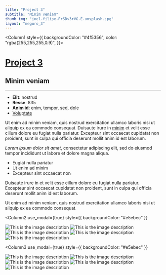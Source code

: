 ```yaml
---
title: "Project 3"
subtitle: "Minim veniam"
thumb_img: "joel-filipe-FrSDv3rVG-E-unsplash.jpg"
layout: "meguro_3"
---
```


<Column1 style={{
	backgroundColor: "#4f5356",
	color: "rgba(255,255,255,0.9)",
}}>

# [Project 3](/project-3)

## Minim veniam

---

<Info li_separator="|">

- **Elit**: nostrud
- **Resse**: 835
- **Anim id**: enim, tempor, sed, dole
- [Voluptate](https://example.com)


</Info>

Ut enim ad minim veniam, quis nostrud exercitation ullamco laboris nisi ut aliquip ex ea commodo consequat. Duisaute irure in [minim](https://example.com) et velit esse cillum dolore eu fugiat nulla pariatur. Excepteur sint occaecat cupidatat non proident, sunt in culpa qui officia deserunt mollit anim id est laborum.

*Lorem ipsum dolor sit amet*, consectetur adipiscing elit, sed do eiusmod tempor incididunt ut labore et dolore magna aliqua.

- Eugiat nulla pariatur
- Ut enim ad minim
- Excepteur sint occaecat non

Duisaute irure in et velit esse cillum dolore eu fugiat nulla pariatur. Excepteur sint occaecat cupidatat non proident, sunt in culpa qui officia deserunt mollit anim id est laborum.

Ut enim ad minim veniam, quis nostrud exercitation ullamco laboris nisi ut aliquip ex ea commodo consequat.

</Column1>

<Column2
	use_modal={true}
	style={{ backgroundColor: "#e5ebec" }}
>

![This is the image description](joel-filipe-_Di_gyxSdSk-unsplash.jpg)
![This is the image description](joel-filipe-TmSYx44Y0QY-unsplash.jpg)
![This is the image description](joel-filipe-2BLsWpau-GQ-unsplash.jpg)
![This is the image description](joel-filipe-HiOgJdpg0qo-unsplash.jpg)
![This is the image description](joel-filipe-FrSDv3rVG-E-unsplash.jpg)

</Column2>

<Column3
	use_modal={true}
	style={{ backgroundColor: "#e5ebec" }}
>

![This is the image description](joel-filipe-HiOgJdpg0qo-unsplash.jpg)
![This is the image description](joel-filipe-FrSDv3rVG-E-unsplash.jpg)
![This is the image description](joel-filipe-2BLsWpau-GQ-unsplash.jpg)
![This is the image description](joel-filipe-SIyGeJeWAcY-unsplash.jpg)
![This is the image description](joel-filipe-TmSYx44Y0QY-unsplash.jpg)

</Column3>
